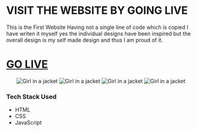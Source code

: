 # VISIT THE WEBSITE BY GOING LIVE 
This is the First Website Having not a single line of code which is copied I have writen it myself yes the individual designs have been inspired but the overall design is my self made design and thus I am proud of it. 
# <a href="https://shivam-2712.netlify.app/">GO LIVE</a>

<div align ="center">
  <img src="https://user-images.githubusercontent.com/76916192/194257024-f4bf870b-1397-4883-bca3-e0fa0e3cb947.png" alt="Girl in a jacket">
  <img src="https://user-images.githubusercontent.com/76916192/194257890-398e4e6b-ead8-420c-b6f7-62c1db73f8f4.png" alt="Girl in a jacket">
  <img src="https://user-images.githubusercontent.com/76916192/194257698-022cfaf2-6ac4-46d2-b37c-ab54350d4366.png" alt="Girl in a jacket">
  <img src="https://user-images.githubusercontent.com/76916192/194257763-23bc891f-8b9f-4770-9965-3b6b9bea88a9.png" alt="Girl in a jacket">
  
</div>

### Tech Stack Used
- HTML
- CSS
- JavaScript

